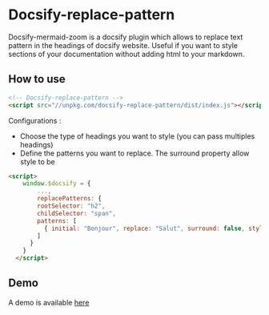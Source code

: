 # Docsify-replace-pattern

Docsify-mermaid-zoom is a docsify plugin which allows to replace text pattern in the headings of docsify website.
Useful if you want to style sections of your documentation without adding html to your markdown.

## How to use

```html
<!-- Docsify-replace-pattern -->
<script src="//unpkg.com/docsify-replace-pattern/dist/index.js"></script>
```

Configurations : 
* Choose the type of headings you want to style (you can pass multiples headings)
* Define the patterns you want to replace. The surround property allow style to be  

```html
<script>
    window.$docsify = {
        ...,
        replacePatterns: {
        rootSelector: "h2",
        childSelector: "span",
        patterns: [
          { initial: "Bonjour", replace: "Salut", surround: false, style: "color: blue;" }
        ]
      }
    }
  </script>
```

## Demo

A demo is available [here](https://corentinleberre.github.io/docsify-replace-pattern/src/#/)